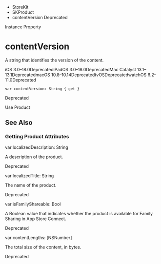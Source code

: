 

- StoreKit
- SKProduct
-  contentVersion Deprecated

Instance Property

# contentVersion

A string that identifies the version of the content.

iOS 3.0–18.0DeprecatediPadOS 3.0–18.0DeprecatedMac Catalyst 13.1–13.1DeprecatedmacOS 10.8–10.14DeprecatedtvOSDeprecatedwatchOS 6.2–11.0Deprecated

``` source
var contentVersion: String { get }
```

Deprecated

Use Product

## See Also

### Getting Product Attributes

var localizedDescription: String

A description of the product.

Deprecated

var localizedTitle: String

The name of the product.

Deprecated

var isFamilyShareable: Bool

A Boolean value that indicates whether the product is available for Family Sharing in App Store Connect.

Deprecated

var contentLengths: [NSNumber]

The total size of the content, in bytes.

Deprecated

